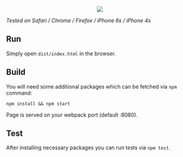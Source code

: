 <div style="text-align:center"><img src ="https://cloud.githubusercontent.com/assets/9549760/20239365/ed08b1f0-a8fe-11e6-8454-61286daf63ba.jpg" /></div>

*Tested on Safari / Chrome / Firefox / iPhone 6s / iPhone 4s*

## Run

Simply open `dist/index.html` in the browser.

## Build

You will need some additional packages which can be fetched via `npm` command:

```
npm install && npm start
```

Page is served on your webpack port (default :8080).

## Test

After installing necessary packages you can run tests via `npm test`.

